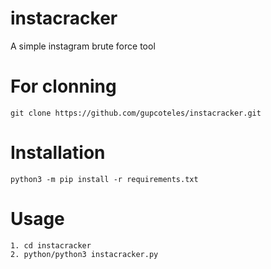 # instacracker

A simple instagram brute force tool

# For clonning

```
git clone https://github.com/gupcoteles/instacracker.git
```

# Installation

```
python3 -m pip install -r requirements.txt
```

# Usage

```
1. cd instacracker
2. python/python3 instacracker.py
```
